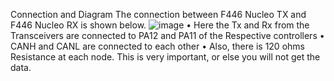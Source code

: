 Connection and Diagram
The connection between F446 Nucleo TX and F446 Nucleo RX is shown below.
![image](https://github.com/TepmarotdanielZ/CAN-BUS/assets/139426571/c98fb349-2686-4ecf-8a43-cceade41459e)
•
Here the Tx and Rx from the Transceivers are connected to PA12 and PA11 of the Respective controllers
•
CANH and CANL are connected to each other
•
Also, there is 120 ohms Resistance at each node. This is very important, or else you will not get the data.
